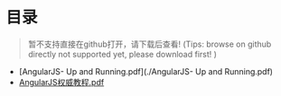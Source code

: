 # 目录
> 暂不支持直接在github打开，请下载后查看! (Tips: browse on github directly not supported yet, please download first! )
- [AngularJS- Up and Running.pdf](./AngularJS- Up and Running.pdf)
- [AngularJS权威教程.pdf](./AngularJS权威教程.pdf)